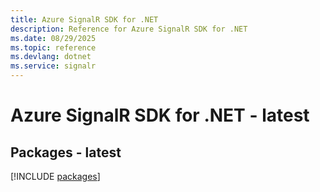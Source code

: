 ```yaml
---
title: Azure SignalR SDK for .NET
description: Reference for Azure SignalR SDK for .NET
ms.date: 08/29/2025
ms.topic: reference
ms.devlang: dotnet
ms.service: signalr
---
```

# Azure SignalR SDK for .NET - latest
## Packages - latest
[!INCLUDE [packages](signalr-index.md)]